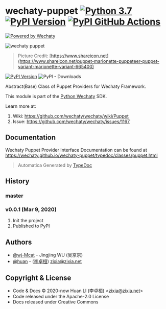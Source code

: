 # wechaty-puppet [![Python 3.7](https://img.shields.io/badge/python-3.7+-blue.svg)](https://www.python.org/downloads/release/python-370/) [![PyPI Version](https://img.shields.io/pypi/v/wechaty-puppet?color=blue)](https://pypi.org/project/wechaty/) [![PyPI GitHub Actions](https://github.com/wechaty/python-wechaty-puppet/workflows/PyPI/badge.svg)](https://github.com/wechaty/python-wechaty-puppet/actions?query=workflow%3APyPI)

[![Powered by Wechaty](https://img.shields.io/badge/Powered%20By-Wechaty-brightgreen.svg)](https://github.com/wechaty/wechaty)

![wechaty puppet](https://wechaty.github.io/wechaty-puppet/images/puppet-logo.jpg)

> Picture Credit: [https://www.shareicon.net](https://www.shareicon.net/puppet-marionette-puppeteer-puppet-variant-marionette-variant-665400)

[![PyPI Version](https://img.shields.io/pypi/v/wechaty-puppet?color=blue)](https://pypi.org/project/wechaty-puppet)
![PyPI - Downloads](https://img.shields.io/pypi/dm/wechaty-puppet?color=blue)

Abstract(Base) Class of Puppet Providers for Wechaty Framework.

This module is part of the [Python Wechaty](https://github.com/wechaty/python-wechaty) SDK.

Learn more at:

1. Wiki: <https://github.com/wechaty/wechaty/wiki/Puppet>
1. Issue: <https://github.com/wechaty/wechaty/issues/1167>

## Documentation

Wechaty Puppet Provider Interface Documentation can be found at <https://wechaty.github.io/wechaty-puppet/typedoc/classes/puppet.html>

> Automatica Generated by [TypeDoc](http://typedoc.org/)

## History

### master

### v0.0.1 (Mar 9, 2020)

1. Init the project
1. Published to PyPI

## Authors

- [@wj-Mcat](https://github.com/wj-Mcat) - Jingjing WU (吴京京)
- [@huan](https://github.com/huan) - ([李卓桓](http://linkedin.com/in/zixia)) zixia@zixia.net

## Copyright & License

* Code & Docs © 2020-now Huan LI (李卓桓) \<zixia@zixia.net\>
* Code released under the Apache-2.0 License
* Docs released under Creative Commons
